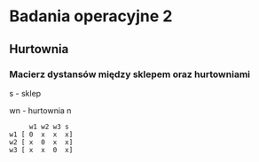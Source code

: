 # Badania operacyjne 2
## Hurtownia

### Macierz dystansów między sklepem oraz hurtowniami
s - sklep

wn - hurtownia n

         w1 w2 w3 s
    w1 [ 0  x  x  x]
    w2 [ x  0  x  x]
    w3 [ x  x  0  x]
